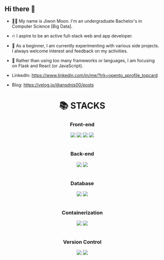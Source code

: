 ## Hi there 👋

- 👩‍💻 My name is Jiwon Moon. I'm an undergraduate Bachelor's in Computer Science [Big Data].
- 🔥 I aspire to be an active full-stack web and app developer.
- 🌱 As a beginner, I am currently experimenting with various side projects. I always welcome interest and feedback on my activities.
- 🔧 Rather than using too many frameworks or languages, I am focusing on Flask and React (or JavaScript).

- LinkedIn: https://www.linkedin.com/in/me/?trk=opento_sprofile_topcard
- Blog: https://velog.io/@ansdnjs00/posts


<div align=center><h1>📚 STACKS</h1></div>

<div align=center> 
  
  <h3>Front-end</h3>
  <div>
    <img src="https://img.shields.io/badge/react-61DAFB?style=for-the-badge&logo=react&logoColor=black">
    <img src="https://img.shields.io/badge/html5-E34F26?style=for-the-badge&logo=html5&logoColor=white"> 
    <img src="https://img.shields.io/badge/css-1572B6?style=for-the-badge&logo=css3&logoColor=white"> 
    <img src="https://img.shields.io/badge/javascript-F7DF1E?style=for-the-badge&logo=javascript&logoColor=black"> 
  </div>
  <br>
  
  <h3>Back-end</h3>
  <div>
    <img src="https://img.shields.io/badge/python-3776AB?style=for-the-badge&logo=python&logoColor=white"> 
    <img src="https://img.shields.io/badge/flask-000000?style=for-the-badge&logo=flask&logoColor=white">
  </div>
  <br>

  <h3>Database</h3>
  <div>  
    <img src="https://img.shields.io/badge/mysql-4479A1?style=for-the-badge&logo=mysql&logoColor=white">
    <img src="https://img.shields.io/badge/sqlite-003B57?style=for-the-badge&logo=sqlite&logoColor=white">
  </div>
  <br>

  <h3>Containerization</h3>
  <div>  
    <img src="https://img.shields.io/badge/linux-FCC624?style=for-the-badge&logo=linux&logoColor=black">
    <img src="https://img.shields.io/badge/docker-2496ED?style=for-the-badge&logo=docker&logoColor=white">
  </div>
  <br>

  <h3>Version Control</h3>
  <div>
    <img src="https://img.shields.io/badge/github-181717?style=for-the-badge&logo=github&logoColor=white">
    <img src="https://img.shields.io/badge/git-F05032?style=for-the-badge&logo=git&logoColor=white">
  </div>
  <br>

  

</div>
